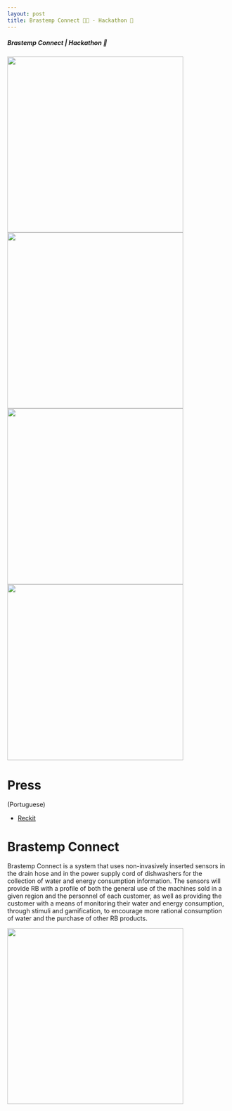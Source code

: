 ```yaml
---
layout: post
title: Brastemp Connect 🚿👖 - Hackathon 🥈
---
```


##### Brastemp Connect | Hackathon 🥈

<img height="400" src="https://github.com/ezefranca/ezefranca.github.io/blob/master/images/brastemp/splash_iphone5c_green_portrait.png?raw=true"><img height="400" src="https://github.com/ezefranca/ezefranca.github.io/blob/master/images/brastemp/choose_iphone5c_green_portrait.png?raw=true"><img height="400" src="https://github.com/ezefranca/ezefranca.github.io/blob/master/images/brastemp/management_iphone5c_green_portrait.png?raw=true"><img height="400" src="https://github.com/ezefranca/ezefranca.github.io/blob/master/images/brastemp/management_iphone5c_green_portrait.png?raw=true">

Press
====
(Portuguese)

- [Reckit]()

Brastemp Connect
====
Brastemp Connect is a system that uses non-invasively inserted sensors in the drain hose and in the power supply cord of dishwashers for the collection of water and energy consumption information. The sensors will provide RB with a profile of both the general use of the machines sold in a given region and the personnel of each customer, as well as providing the customer with a means of monitoring their water and energy consumption, through stimuli and gamification, to encourage more rational consumption of water and the purchase of other RB products.

<img height="400" src="https://github.com/ezefranca/ezefranca.github.io/blob/master/images/brastemp/brastemp_placa_bb.png?raw=true">
